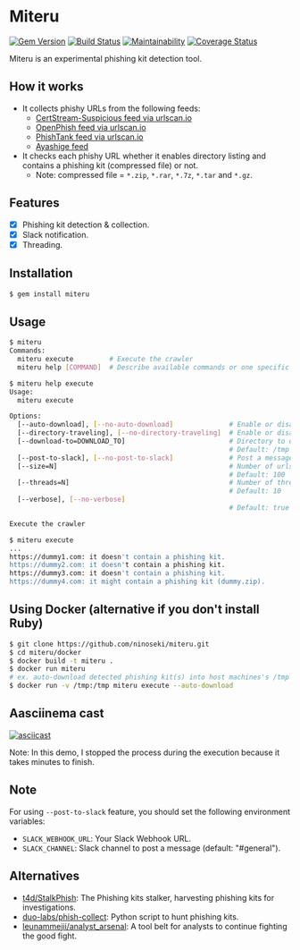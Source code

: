 # Miteru

[![Gem Version](https://badge.fury.io/rb/miteru.svg)](https://badge.fury.io/rb/miteru)
[![Build Status](https://travis-ci.org/ninoseki/miteru.svg?branch=master)](https://travis-ci.org/ninoseki/miteru)
[![Maintainability](https://api.codeclimate.com/v1/badges/d90e1b5bbdd9663a17d1/maintainability)](https://codeclimate.com/github/ninoseki/miteru/maintainability)
[![Coverage Status](https://coveralls.io/repos/github/ninoseki/miteru/badge.svg?branch=master)](https://coveralls.io/github/ninoseki/miteru?branch=master)

Miteru is an experimental phishing kit detection tool.

## How it works

- It collects phishy URLs from the following feeds:
  - [CertStream-Suspicious feed via urlscan.io](https://urlscan.io/search/#certstream-suspicious)
  - [OpenPhish feed via urlscan.io](https://urlscan.io/search/#OpenPhish)
  - [PhishTank feed via urlscan.io](https://urlscan.io/search/#PhishTank)
  - [Ayashige feed](https://github.com/ninoseki/ayashige)
- It checks each phishy URL whether it enables directory listing and contains a phishing kit (compressed file) or not.
  - Note: compressed file = `*.zip`, `*.rar`, `*.7z`, `*.tar` and `*.gz`.

## Features

- [x] Phishing kit detection & collection.
- [x] Slack notification.
- [x] Threading.

## Installation

```sh
$ gem install miteru
```

## Usage

```sh
$ miteru
Commands:
  miteru execute         # Execute the crawler
  miteru help [COMMAND]  # Describe available commands or one specific command
```

```sh
$ miteru help execute
Usage:
  miteru execute

Options:
  [--auto-download], [--no-auto-download]              # Enable or disable auto-download of compressed file(s)
  [--directory-traveling], [--no-directory-traveling]  # Enable or disable directory traveling
  [--download-to=DOWNLOAD_TO]                          # Directory to download file(s)
                                                       # Default: /tmp
  [--post-to-slack], [--no-post-to-slack]              # Post a message to Slack if it detects a phishing kit
  [--size=N]                                           # Number of urlscan.io's results. (Max: 10,000)
                                                       # Default: 100
  [--threads=N]                                        # Number of threads to use
                                                       # Default: 10
  [--verbose], [--no-verbose]
                                                       # Default: true

Execute the crawler
```

```sh
$ miteru execute
...
https://dummy1.com: it doesn't contain a phishing kit.
https://dummy2.com: it doesn't contain a phishing kit.
https://dummy3.com: it doesn't contain a phishing kit.
https://dummy4.com: it might contain a phishing kit (dummy.zip).
```

## Using Docker (alternative if you don't install Ruby)

```sh
$ git clone https://github.com/ninoseki/miteru.git
$ cd miteru/docker
$ docker build -t miteru .
$ docker run miteru
# ex. auto-download detected phishing kit(s) into host machines's /tmp directory
$ docker run -v /tmp:/tmp miteru execute --auto-download
```

## Aasciinema cast

[![asciicast](https://asciinema.org/a/ga6ZbwuK1HOLOyELb23QrSvJP.svg)](https://asciinema.org/a/ga6ZbwuK1HOLOyELb23QrSvJP)

Note: In this demo, I stopped the process during the execution because it takes minutes to finish.

## Note

For using `--post-to-slack` feature, you should set the following environment variables:

- `SLACK_WEBHOOK_URL`: Your Slack Webhook URL.
- `SLACK_CHANNEL`: Slack channel to post a message (default: "#general").

## Alternatives

- [t4d/StalkPhish](https://github.com/t4d/StalkPhish): The Phishing kits stalker, harvesting phishing kits for investigations.
- [duo-labs/phish-collect](https://github.com/duo-labs/phish-collect): Python script to hunt phishing kits.
- [leunammejii/analyst_arsenal](https://github.com/leunammejii/analyst_arsenal): A tool belt for analysts to continue fighting the good fight.
